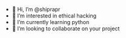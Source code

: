 - 👋 Hi, I’m @shiprapr
- 👀 I’m interested in ethical hacking 
- 🌱 I’m currently learning python 
- 💞️ I’m looking to collaborate on your project 


<!---
shiprapr/shiprapr is a ✨ special ✨ repository because its `README.md` (this file) appears on your GitHub profile.
You can click the Preview link to take a look at your changes.
--->
